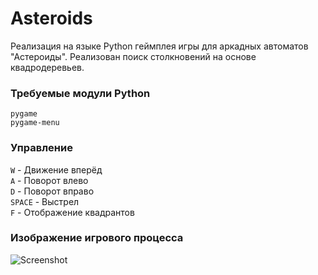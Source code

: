 # Asteroids
Реализация на языке Python геймплея игры для аркадных автоматов "Астероиды".
Реализован поиск столкновений на основе квадродеревьев.

### Требуемые модули Python
```pygame```  
```pygame-menu```  

### Управление
```W``` - Движение вперёд  
```A``` - Поворот влево  
```D``` - Поворот вправо  
```SPACE``` - Выстрел  
```F``` - Отображение квадрантов  

### Изображение игрового процесса
![Screenshot](Screenshot.png)

